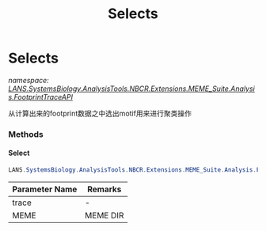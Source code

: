 ﻿---
title: Selects
---

# Selects
_namespace: [LANS.SystemsBiology.AnalysisTools.NBCR.Extensions.MEME_Suite.Analysis.FootprintTraceAPI](N-LANS.SystemsBiology.AnalysisTools.NBCR.Extensions.MEME_Suite.Analysis.FootprintTraceAPI.html)_

从计算出来的footprint数据之中选出motif用来进行聚类操作

### Methods

#### Select
```csharp
LANS.SystemsBiology.AnalysisTools.NBCR.Extensions.MEME_Suite.Analysis.FootprintTraceAPI.Selects.Select(LANS.SystemsBiology.AnalysisTools.NBCR.Extensions.MEME_Suite.Analysis.MotifScans.FootprintTrace,System.String)
```


|Parameter Name|Remarks|
|--------------|-------|
|trace|-|
|MEME|MEME DIR|





